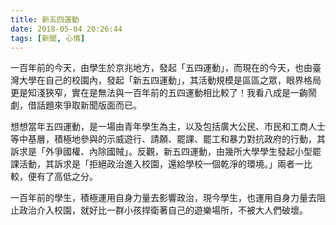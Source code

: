 ```yaml
---
title: 新五四運動
date: 2018-05-04 20:26:44
tags: [新聞, 心情]
---
```


一百年前的今天，由學生於京兆地方，發起「五四運動」，而現在的今天，也由臺灣大學在自己的校園內，發起「新五四運動」，其活動規模是區區之眾，眼界格局更是知淺狹窄，實在是無法與一百年前的五四運動相比較了！我看八成是一齣鬧劇，借話題來爭取新聞版面而已。

想想當年五四運動，是一場由青年學生為主，以及包括廣大公民、市民和工商人士等中基層，積極地參與的示威遊行、請願、罷課、罷工和暴力對抗政府的行動，其訴求是「外爭國權、內除國賊」。反觀，新五四運動，由幾所大學學生發起小型罷課活動，其訴求是「拒絕政治進入校園，還給學校一個乾淨的環境。」兩者一比較，便有了高低之分。

一百年前的學生，積極運用自身力量去影響政治，現今學生，也運用自身力量去阻止政治介入校園，就好比一群小孩捍衛著自己的遊樂場所，不被大人們破壞。